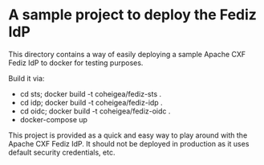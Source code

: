 
# A sample project to deploy the Fediz IdP

This directory contains a way of easily deploying a sample Apache CXF Fediz
IdP to docker for testing purposes.

Build it via:

 * cd sts; docker build -t coheigea/fediz-sts .
 * cd idp; docker build -t coheigea/fediz-idp .
 * cd oidc; docker build -t coheigea/fediz-oidc .
 * docker-compose up

This project is provided as a quick and easy way to play around with the
Apache CXF Fediz IdP. It should not be deployed in production as it uses
default security credentials, etc.
